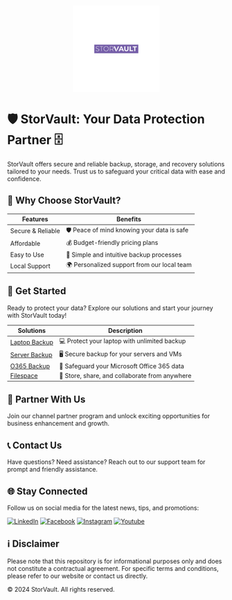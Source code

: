 <p align="center">
  <img src="https://github.com/StorVault/.github.io/blob/81744a8be8b52cd1a8490027d4ff0160801f8dd0/StorVault%20logo.png" alt="StorVault Logo" width="200" height="200">
</p>

# 🛡️ StorVault: Your Data Protection Partner 🗄️

StorVault offers secure and reliable backup, storage, and recovery solutions tailored to your needs. Trust us to safeguard your critical data with ease and confidence.

## 🌟 Why Choose StorVault?

| Features          | Benefits                                            |
|-------------------|-----------------------------------------------------|
| Secure & Reliable | 🛡️ Peace of mind knowing your data is safe         |
| Affordable        | 💰 Budget-friendly pricing plans                     |
| Easy to Use       | 🚀 Simple and intuitive backup processes             |
| Local Support     | 🌍 Personalized support from our local team          |

## 🚀 Get Started

Ready to protect your data? Explore our solutions and start your journey with StorVault today!

| Solutions         | Description                                        |
|-------------------|----------------------------------------------------|
| [Laptop Backup](#)  | 💻 Protect your laptop with unlimited backup       |
| [Server Backup](#)  | 🖥️ Secure backup for your servers and VMs          |
| [O365 Backup](#)    | 📧 Safeguard your Microsoft Office 365 data         |
| [Filespace](#)      | 📁 Store, share, and collaborate from anywhere     |

## 🤝 Partner With Us

Join our channel partner program and unlock exciting opportunities for business enhancement and growth.

## 📞 Contact Us

Have questions? Need assistance? Reach out to our support team for prompt and friendly assistance.

## 🌐 Stay Connected

Follow us on social media for the latest news, tips, and promotions:

[![LinkedIn](https://img.shields.io/badge/LinkedIn-Connect-blue?logo=linkedin&style=flat-square&logoColor=white)](#)
[![Facebook](https://img.shields.io/badge/Facebook-Follow-blue?logo=facebook&style=flat-square&logoColor=white)](#)
[![Instagram](https://img.shields.io/badge/Instagram-Follow-blue?logo=instagram&style=flat-square&logoColor=white)](#)
[![Youtube](https://img.shields.io/badge/Youtube-Subscribe-red?logo=youtube&style=flat-square&logoColor=white)](#)

## ℹ️ Disclaimer

Please note that this repository is for informational purposes only and does not constitute a contractual agreement. For specific terms and conditions, please refer to our website or contact us directly.

© 2024 StorVault. All rights reserved.
